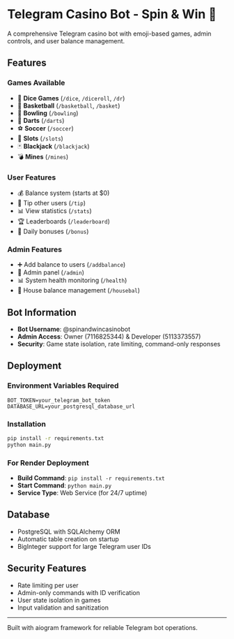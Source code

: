 # Telegram Casino Bot - Spin & Win 🎰

A comprehensive Telegram casino bot with emoji-based games, admin controls, and user balance management.

## Features

### Games Available
- 🎲 **Dice Games** (`/dice`, `/diceroll`, `/dr`)
- 🏀 **Basketball** (`/basketball`, `/basket`) 
- 🎳 **Bowling** (`/bowling`)
- 🎯 **Darts** (`/darts`)
- ⚽ **Soccer** (`/soccer`)
- 🎰 **Slots** (`/slots`)
- 🃏 **Blackjack** (`/blackjack`)
- 💣 **Mines** (`/mines`)

### User Features
- 💰 Balance system (starts at $0)
- 💝 Tip other users (`/tip`)
- 📊 View statistics (`/stats`)
- 🏆 Leaderboards (`/leaderboard`)
- 🎁 Daily bonuses (`/bonus`)

### Admin Features
- ➕ Add balance to users (`/addbalance`)
- 🔧 Admin panel (`/admin`)
- 📊 System health monitoring (`/health`)
- 🏦 House balance management (`/housebal`)

## Bot Information
- **Bot Username**: @spinandwincasinobot
- **Admin Access**: Owner (7116825344) & Developer (5113373557)
- **Security**: Game state isolation, rate limiting, command-only responses

## Deployment

### Environment Variables Required
```
BOT_TOKEN=your_telegram_bot_token
DATABASE_URL=your_postgresql_database_url
```

### Installation
```bash
pip install -r requirements.txt
python main.py
```

### For Render Deployment
- **Build Command**: `pip install -r requirements.txt`
- **Start Command**: `python main.py`
- **Service Type**: Web Service (for 24/7 uptime)

## Database
- PostgreSQL with SQLAlchemy ORM
- Automatic table creation on startup
- BigInteger support for large Telegram user IDs

## Security Features
- Rate limiting per user
- Admin-only commands with ID verification
- User state isolation in games
- Input validation and sanitization

---
Built with aiogram framework for reliable Telegram bot operations.